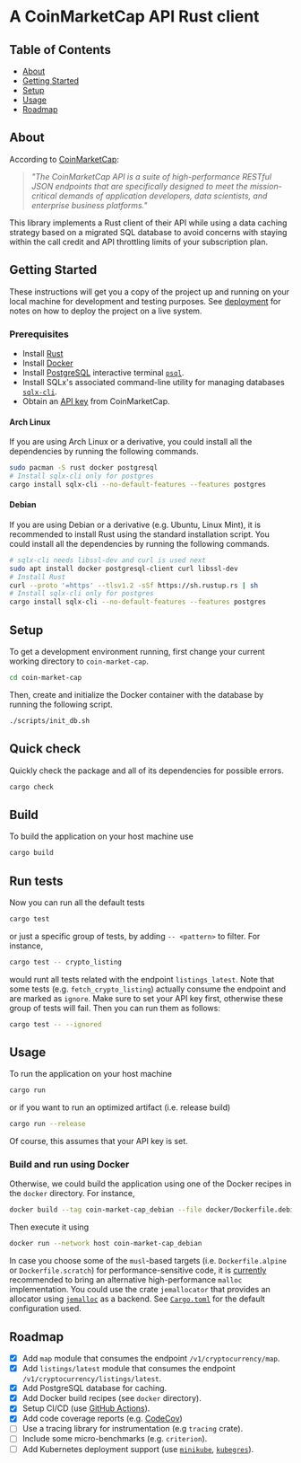 # A CoinMarketCap API Rust client 

## Table of Contents

- [About](#about)
- [Getting Started](#getting_started)
- [Setup](#setup)
- [Usage](#usage)
- [Roadmap](#roadmap)

## About <a name = "about"></a>

According to [CoinMarketCap](https://coinmarketcap.com/api/documentation/v1/#section/Introduction):

>*"The CoinMarketCap API is a suite of high-performance RESTful JSON endpoints that are specifically
designed to meet the mission-critical demands of application developers, data scientists, and
enterprise business platforms."*

This library implements a Rust client of their API while using a data caching strategy based on a
migrated SQL database to avoid concerns with staying within the call credit and API throttling limits
of your subscription plan.

## Getting Started <a name = "getting_started"></a>

These instructions will get you a copy of the project up and running on your local machine for
development and testing purposes. See [deployment](../README.md#deployment) for notes on how to
deploy the project on a live system.

### Prerequisites

- Install [Rust](https://www.rust-lang.org/tools/install)
- Install [Docker](https://docs.docker.com/get-docker/)
- Install [PostgreSQL](https://www.postgresql.org/download/) interactive terminal
  [`psql`](https://www.postgresql.org/docs/current/app-psql.html).
- Install SQLx's associated command-line utility for managing databases
  [`sqlx-cli`](https://crates.io/crates/sqlx-cli).
- Obtain an [API key](https://coinmarketcap.com/api/documentation/v1/#section/Quick-Start-Guide)
  from CoinMarketCap.

#### Arch Linux
If you are using Arch Linux or a derivative, you could install all the dependencies by running the
following commands.
```sh
sudo pacman -S rust docker postgresql
# Install sqlx-cli only for postgres
cargo install sqlx-cli --no-default-features --features postgres
```

#### Debian
If you are using Debian or a derivative (e.g. Ubuntu, Linux Mint), it is recommended to install Rust
using the standard installation script. You could install all the dependencies by running the
following commands.
```sh
# sqlx-cli needs libssl-dev and curl is used next
sudo apt install docker postgresql-client curl libssl-dev
# Install Rust
curl --proto '=https' --tlsv1.2 -sSf https://sh.rustup.rs | sh
# Install sqlx-cli only for postgres
cargo install sqlx-cli --no-default-features --features postgres
```

## Setup <a name = "setup"></a>

To get a development environment running, first change your current working directory to
`coin-market-cap`.

```sh
cd coin-market-cap
```

Then, create and initialize the Docker container with the database by running the following script.

```sh
./scripts/init_db.sh
```

## Quick check

Quickly check the package and all of its dependencies for possible errors.
```sh
cargo check
```

## Build

To build the application on your host machine use

```sh
cargo build
```

## Run tests

Now you can run all the default tests

```sh
cargo test
```
or just a specific group of tests, by adding `-- <pattern>` to filter. For instance,

```sh
cargo test -- crypto_listing
```
would runt all tests related with the endpoint `listings_latest`. Note that some tests (e.g.
`fetch_crypto_listing`) actually consume the endpoint and are marked as `ignore`. Make sure to set
your API key first, otherwise these group of tests will fail. Then you can run them as follows:
 ```sh
cargo test -- --ignored
```

## Usage <a name = "usage"></a>

To run the application on your host machine

```sh
cargo run
```
or if you want to run an optimized artifact (i.e. release build)
```sh
cargo run --release
```
Of course, this assumes that your API key is set.

### Build and run using Docker <a name = "using_docker"></a>

Otherwise, we could build the application using one of the Docker recipes in the `docker` directory.
For instance, 
```sh
docker build --tag coin-market-cap_debian --file docker/Dockerfile.debian .
```
Then execute it using

```sh
docker run --network host coin-market-cap_debian
```
In case you choose some of the `musl`-based targets (i.e. `Dockerfile.alpine` or `Dockerfile.scratch`)
for performance-sensitive code, it is [currently](https://github.com/richfelker/mallocng-draft)
recommended to bring an alternative high-performance `malloc` implementation. You could use the
crate `jemallocator` that provides an allocator using [`jemalloc`](http://jemalloc.net) as a backend.
See [`Cargo.toml`](./Cargo.toml) for the default configuration used.


## Roadmap <a name = "roadmap"></a>

- [x] Add `map` module that consumes the endpoint `/v1/cryptocurrency/map`.
- [x] Add `listings/latest` module that consumes the endpoint `/v1/cryptocurrency/listings/latest`.
- [x] Add PostgreSQL database for caching.
- [x] Add Docker build recipes (see `docker` directory).
- [x] Setup CI/CD (use [GitHub Actions](https://github.com/actions-rs)).
- [x] Add code coverage reports (e.g. [CodeCov](https://codecov.io/))
- [ ] Use a tracing library for instrumentation (e.g `tracing` crate).
- [ ] Include some micro-benchmarks (e.g. `criterion`).
- [ ] Add Kubernetes deployment support (use [`minikube`](https://minikube.sigs.k8s.io/docs/),
    [`kubegres`](https://www.kubegres.io/doc/getting-started.html)).